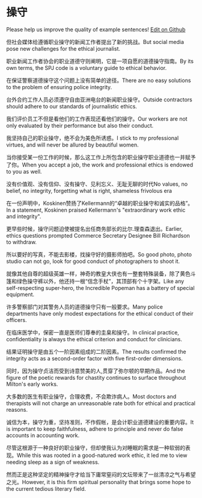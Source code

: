# 操守

Please help us improve the quality of example sentences! [Edit on Github](https://github.com/jiyushe/jiyu-example-sentence-source/blob/main/chinese/caoshou.md)

<p><span class="chinese">但社会媒体给遵循职业操守的新闻工作者提出了新的挑战。</span><span class="english">But social media pose new challenges for the ethical journalist.</span></p>

<p><span class="chinese">职业新闻工作者协会的职业道德守则阐明，它是一项自愿的道德操守指南。</span><span class="english">By its own terms, the SPJ code is a voluntary guide to ethical behavior.</span></p>

<p><span class="chinese">在保证警察道德操守这个问题上没有简单的途径。</span><span class="english">There are no easy solutions to the problem of ensuring police integrity.</span></p>

<p><span class="chinese">台外合约工作人员必须遵守自由亚洲电台的新闻职业操守。</span><span class="english">Outside contractors should adhere to our standards of journalistic ethics.</span></p>

<p><span class="chinese">我们评价员工不但是看他们的工作表现还看他们的操守。</span><span class="english">Our workers are not only evaluated by their performance but also their conduct.</span></p>

<p><span class="chinese">我坚持自己的职业操守，绝不会为美色所诱惑。</span><span class="english">I stick to my professional virtues, and will never be allured by beautiful women.</span></p>

<p><span class="chinese">当你接受某一份工作的时候，那么这工作上所包含的职业操守职业道德也一并赋予了你。</span><span class="english">When you accept a job, the work and professional ethics is endowed to you as well.</span></p>

<p><span class="chinese">没有价值观、没有信仰、没有操守、见利忘义、无耻无聊的时代</span><span class="english">No values, no belief, no integrity, forgetting what is right, shameless frivolous era</span></p>

<p><span class="chinese">在一份声明中，Koskinen赞扬了Kellermann的“卓越的职业操守和诚实的品格”。</span><span class="english">In a statement, Koskinen praised Kellermann's "extraordinary work ethic and integrity".</span></p>

<p><span class="chinese">更早些时候，操守问题迫使被提名出任商务部长的比尔.理查森退出。</span><span class="english">Earlier, ethics questions prompted Commerce Secretary Designee Bill Richardson to withdraw.</span></p>

<p><span class="chinese">所以要好的写真，不能去影楼，找操守好的摄影师拍吧。</span><span class="english">So good photo, photo studio can not go, look for good conduct of photographers to shoot it.</span></p>

<p><span class="chinese">就像其他自尊的超级英雄一样，神奇的教皇大侠也有一整套特殊装备，除了黄色斗篷和绿色操守裤以外，他还持一根“信念手杖”，其顶部有个十字架。</span><span class="english">Like any self-respecting super-hero, the Incredible Popeman has a battery of special equipment.</span></p>

<p><span class="chinese">许多警察部门对其警务人员的道德操守只有一般要求。</span><span class="english">Many police departments have only modest expectations for the ethical conduct of their officers.</span></p>

<p><span class="chinese">在临床医学中，保密一直是医师们尊奉的圭臬和操守。</span><span class="english">In clinical practice, confidentiality is always the ethical criterion and conduct for clinicians.</span></p>

<p><span class="chinese">结果证明操守是由五个一阶因素组成的二阶因素。</span><span class="english">The results confirmed the integrity acts as a second-order factor with five first-order dimensions.</span></p>

<p><span class="chinese">同时，因为操守贞洁而受到诗意赞美的人,贯穿了弥尔顿的早期作品。</span><span class="english">And the figure of the poetic rewards for chastity continues to surface throughout Milton's early works.</span></p>

<p><span class="chinese">大多数的医生有职业操守，合理收费，不会欺诈病人。</span><span class="english">Most doctors and therapists will not charge an unreasonable rate both for ethical and practical reasons.</span></p>

<p><span class="chinese">诚信为本，操守为重，坚持准则，不作假帐，是会计职业道德建设的重要内容。</span><span class="english">It is important to keep faithfulness, adhere to principle and never do false accounts in accounting work.</span></p>

<p><span class="chinese">尽管这根源于一种良好的职业操守，但却使我认为对睡眠的需求是一种软弱的表现。</span><span class="english">While this was rooted in a good-natured work ethic, it led me to view needing sleep as a sign of weakness.</span></p>

<p><span class="chinese">然而正是这种坚定的精神操守才给当下庸常窒闷的文坛带来了一丝清凉之气与希望之光。</span><span class="english">However, it is this firm spiritual personality that brings some hope to the current tedious literary field.</span></p>

